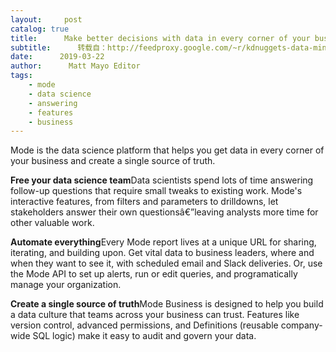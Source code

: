 ```yaml
---
layout:     post
catalog: true
title:      Make better decisions with data in every corner of your business
subtitle:      转载自：http://feedproxy.google.com/~r/kdnuggets-data-mining-analytics/~3/oHl2ikCW4RM/mode-better-decisions-data-every-corner-business.html
date:      2019-03-22
author:      Matt Mayo Editor
tags:
    - mode
    - data science
    - answering
    - features
    - business
---
```



 Mode is the data science platform that helps you get data in every corner of your business and create a single source of truth.

 



**Free your data science team**Data scientists spend lots of time answering follow-up questions that require small tweaks to existing work. Mode's interactive features, from filters and parameters to drilldowns, let stakeholders answer their own questionsâ€”leaving analysts more time for other valuable work.



 



**Automate everything**Every Mode report lives at a unique URL for sharing, iterating, and building upon. Get vital data to business leaders, where and when they want to see it, with scheduled email and Slack deliveries. Or, use the Mode API to set up alerts, run or edit queries, and programatically manage your organization.



 



**Create a single source of truth**Mode Business is designed to help you build a data culture that teams across your business can trust. Features like version control, advanced permissions, and Definitions (reusable company-wide SQL logic) make it easy to audit and govern your data.



 

